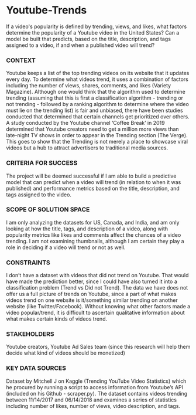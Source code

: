 # Youtube-Trends

If a video's popularity is defined by trending, views, and likes, what factors determine the popularity of a Youtube video in the United States? Can a model be built that predicts, based on the title, description, and tags assigned to a video, if and when a published video will trend?

### CONTEXT
Youtube keeps a list of the top trending videos on its website that it updates every day. To determine what videos trend, it uses a combination of factors including the number of views, shares, comments, and likes (Variety Magazine). Although one would think that the algorithm used to determine trending (assuming that this is first a classification algorithm - trending or not trending - followed by a ranking algorithm to determine where the video must lie on the trending list) is fair and unbiased, there have been studies conducted that determined that certain channels get prioritized over others. A study conducted by the Youtube channel ‘Coffee Break’ in 2019 determined that Youtube creators need to get a million more views than late-night TV shows in order to appear in the Trending section (The Verge). This goes to show that the Trending is not merely a place to showcase viral videos but a hub to attract advertisers to traditional media sources.

### CRITERIA FOR SUCCESS
The project will be deemed successful if I am able to build a predictive model that can predict when a video will trend (in relation to when it was published) and performance metrics based on the title, description, and tags assigned to the video.

### SCOPE OF SOLUTION SPACE
I am only analyzing the datasets for US, Canada, and India, and am only looking at how the title, tags, and description of a video, along with popularity metrics like likes and comments affect the chances of a video trending. I am not examining thumbnails, although I am certain they play a role in deciding if a video will trend or not as well.

### CONSTRAINTS
I don’t have a dataset with videos that did not trend on Youtube. That would have made the prediction better, since I could have also turned it into a classification problem (Trend vs Did not Trend).
The data we have does not offer us a full picture of trends on Youtube, since a part of what makes videos trend on one website is it/something similar trending on another website (like Twitter/Facebook). Without knowing what other factors made a video popular/trend, it is difficult to ascertain qualitative information about what makes certain kinds of videos trend.

### STAKEHOLDERS
Youtube creators, Youtube Ad Sales team (since this research will help them decide what kind of videos should be monetized)

### KEY DATA SOURCES
Dataset by Mitchell J on Kaggle (Trending YouTube Video Statistics) which he procured by running a script to access information from Youtube’s API (included on his Github - scraper.py). The dataset contains videos trending between 11/14/2017 and 06/14/2018 and examines a series of statistics including number of likes, number of views, video description, and tags.
